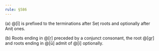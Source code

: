 ```yaml
---
rule: §586
---
```


(a) @[ī] is prefixed to the terminations after Seṭ roots and optionally after Aniṭ ones.

(b) Roots ending in @[ṛ] preceded by a conjunct consonant, the root @[gṛ] and roots ending in @[ū] admit of @[i] optionally.